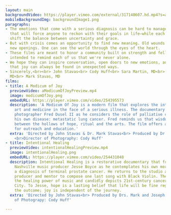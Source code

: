 ```yaml
---
layout: main
backgroundVideo: https://player.vimeo.com/external/317148607.hd.mp4?s=a2e9cd5cbb41d0f9c61e2abf99488147eddc9261&profile_id=175
mobileBackgroundImg: backgroundImage1.png
paragraphs:
- The emotions that come with a serious diagnosis can be hard to manage. It's an experience
  that will force anyone to reckon with their goals in life—while each moment can
  shift the balance between uncertainty and grace.
- But with crisis comes an opportunity to find new meaning. Old wounds may become
  new openings. One can see the world through the eyes of the heart.
- These films are meant to honor a community built on strength and fellowship. They're
  intended to remind each of us that we're never alone.
- We hope they can inspire conversation, open doors to new emotions, and remind us
  that joy can always be found in unexpected ways.
- Sincerely,<br><br> John Stavas<br> Cody Huff<br> Sara Martin, MD<br> Mohana Karlekar,
  MD<br> Mark Stavas, MD
films:
- title: A Modicum of Joy
  previewVideo: aModicumOfJoyPreview.mp4
  image: modicumOfJoy.png
  embedURL: https://player.vimeo.com/video/254395573
  description: 'A Modicum Of Joy is a modern film that explores the intersection of
    art and medicine in the face of a serious illness. The documentary follows Nashville
    photographer Fred Dusel II as he considers the role of palliative care in managing
    his own disease: metastatic lung cancer. Fred reminds us that wisdom can be found
    between the hollows of hope, ritual and the arts. The film offers a novel platform
    for outreach and education.'
  extra: 'Directed by John Stavas & Dr. Mark Stavas<br> Produced by Dr. Sara F. Martin,
    <br>Director of Photography: Cody Huff'
- title: Intentional Healing
  previewVideo: intentionalHealingPreview.mp4
  image: intentionalHealing.png
  embedURL: https://player.vimeo.com/video/254431048
  description: Intentional Healing is a restorative documentary that follows the famed
    Nashville music producer Jesse Boyce as he contemplates his own mortality following
    a diagnosis of terminal prostate cancer. He returns to the studio as an artist,
    producer and mentor to compose one last song with Black Violin. The film demonstrates
    the healing power of music and candidly depicts 21st-century cancer care in Music
    City. To Jesse, hope is a lasting belief that life will be fine regardless of
    the outcome; joy is independent of the journey.
  extra: 'Directed by John Stavas<br> Produced by Drs. Mark and Joseph Stavas<br>Director
    of Photograpy: Cody Huff'

---
```

